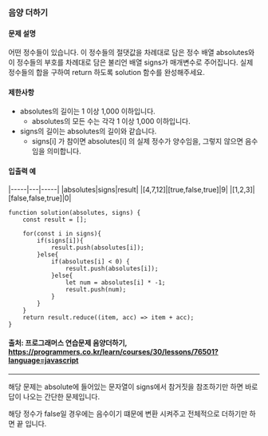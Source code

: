 ### 음양 더하기

#### 문제 설명
어떤 정수들이 있습니다. 이 정수들의 절댓값을 차례대로 담은 정수 배열 absolutes와 이 정수들의 부호를 차례대로 담은 불리언 배열 signs가 매개변수로 주어집니다. 실제 정수들의 합을 구하여 return 하도록 solution 함수를 완성해주세요.

#### 제한사항
- absolutes의 길이는 1 이상 1,000 이하입니다.
  - absolutes의 모든 수는 각각 1 이상 1,000 이하입니다.
- signs의 길이는 absolutes의 길이와 같습니다.
  - signs[i] 가 참이면 absolutes[i] 의 실제 정수가 양수임을, 그렇지 않으면 음수임을 의미합니다.

#### 입출력 예
|-----|---|-----|
|absolutes|signs|result|
|[4,7,12]|[true,false,true]|9|
|[1,2,3]|[false,false,true]|0|

```
function solution(absolutes, signs) {
    const result = [];
    
    for(const i in signs){
        if(signs[i]){
            result.push(absolutes[i]);
        }else{
            if(absolutes[i] < 0) {
                result.push(absolutes[i]);
            }else{
                let num = absolutes[i] * -1;
                result.push(num);
            }
        }
    }
    return result.reduce((item, acc) => item + acc);
}
```

#### 출처: 프로그래머스 연습문제 음양더하기, https://programmers.co.kr/learn/courses/30/lessons/76501?language=javascript
----------------------------------------------------------------------------------------------------------------------
해당 문제는 absolute에 들어있는 문자열이 signs에서 참거짓을 참조하기만 하면 바로 답이 나오는 간단한 문제입니다.

해당 정수가 false일 경우에는 음수이기 떄문에 변환 시켜주고 전체적으로 더하기만 하면 끝 입니다.


